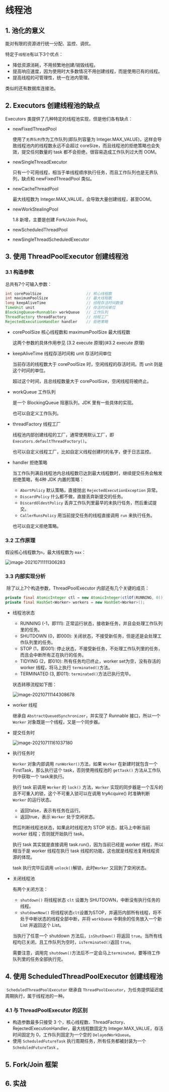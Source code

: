 # 线程池

## 1.  池化的意义

能对有限的资源进行统一分配、监控、调优。

特定于`线程池`有以下3个优点：

* 降低资源消耗，不用频繁地创建/销毁线程。
* 提高响应速度，因为使用时大多数情况不用创建线程，而是使用已有的线程。
* 提高线程的可管理性，统一在池内管理。

类似的还有数据库连接池。



## 2. Executors 创建线程池的缺点

Executors 类提供了几种特定的线程池实现，但是他们各有缺点：

* newFixedThreadPool

  使用了`无界队列`作为工作队列(即队列容量为 Integer.MAX_VALUE)，这样会导致线程池内的线程数永远不会超过 coreSize，而且线程池的拒绝策略也会失效，提交任何数量的 task 都不会拒绝，很容易造成工作队列过大而 OOM。

* newSingleThreadExecutor

  只有一个可用线程，相当于单线程顺序执行任务，而且工作队列也是无界队列，缺点和 newFixedThreadPool 类似。

* newCacheThreadPool

  最大线程数为 Integer.MAX_VALUE，会导致大量创建线程，甚至OOM。
  
* newWorkStealingPool

  1.8 新增，主要是创建 Fork/Join Pool。

* newScheduledThreadPool

* newSingleThreadScheduledExecutor



## 3. 使用 ThreadPoolExecutor 创建线程池

### 3.1 构造参数

总共有7个可输入参数：

```java
int corePoolSize					// 核心线程数
int maximumPoolSize					// 最大线程数
long keepAliveTime					// 线程存活时间数值
TimeUnit unit						// 存活时间单位
BlockingQueue<Runnable> workQueue	// 工作队列
ThreadFactory threadFactory			// 线程工厂
RejectedExecutionHandler handler	// 拒绝策略
```

* corePoolSize 核心线程数和 maximumPoolSize 最大线程数

  这两个参数的具体作用参见 [3.2 execute 原理](#3.2 execute 原理)

  

* keepAliveTime 线程存活时间和 unit 存活时间单位

  当前存活的线程数大于 corePoolSize 时，空闲线程的存活时间。而 unit 则是这个时间的单位。

  超过这个时间，且总线程数量大于 corePoolSize，空闲线程将被终止。

  

* workQueue 工作队列

  是一个 BlockingQueue 阻塞队列，JDK 里有一些具体的实现。

  也可以自定义工作队列。

  

* threadFactory 线程工厂

  线程池内部创建线程的工厂，通常使用默认工厂，即 `Executors.defaultThreadFactory()`。

  也可以自定义线程工厂，比如自定义线程创建时的名字，便于日志监控。

  

* handler 拒绝策略

  当工作队列满且线程池内总线程数已达到最大线程数时，继续提交任务会触发拒绝策略，有4种 JDK 内置的策略：

  * `AbortPolicy`  默认策略，直接抛出 `RejectedExecutionException` 异常。
  * `DiscardPolicy`  什么都不做，直接丢弃新提交的任务。
  * `DiscardOldestPolicy`  丢弃工作队列里最早的未执行任务，然后重试提交。
  * `CallerRunsPolicy`  用当前提交任务的线程直接调用 `run` 来执行任务。

  也可以自定义拒绝策略。



### 3.2 工作原理

假设核心线程数为`n`，最大线程数为 `max`：

![image-20210711111306283](./threadpool.assets/image-20210711111306283.png)



### 3.3 内部实现分析

​	除了以上7个构造参数，ThreadPoolExecutor 内部还有几个关键的成员：

```java
private final AtomicInteger ctl = new AtomicInteger(ctlOf(RUNNING, 0));  	// 前3位标识线程池状态，后29位表示 worker 线程数量
private final HashSet<Worker> workers = new HashSet<Worker>(); 				// worker 线程集合
```

* 线程池状态

  * RUNNING (-1，即111):  正常运行状态，接收新任务，并且会处理工作队列里的任务。
  * SHUTDOWN (0，即000): 关闭状态，不接受新任务，但是还是会处理工作队列里的任务。
  * STOP (1，即001):     停止状态，不接受新任务，不处理工作队列里的任务，而且会中断所有正在执行的任务。
  * TIDYING (2，即010):  所有任务均已终止，worker set为空，没有存活的 worker 线程，将马上执行 `terminated()`方法。
  * TERMINATED (3, 即011):  `terminated()`方法已执行完毕。
  
  状态转移流程如下图：
  
  ![image-20210711144308678](./threadpool.assets/image-20210711144308678.png)
  
* worker 线程

  继承自 `AbstractQueuedSynchronizer`，并实现了 Runnable 接口，所以一个 `Worker` 对象既是一个线程，又是一个同步器。

  

* 提交任务时

  ![image-20210711161037180](./threadpool.assets/image-20210711161037180.png)

  

* 执行任务时

  `Worker` 对象内部调用 `runWorker()`方法，如果 `Worker` 在新建时就包含一个 FirstTask，那么执行这个 task，否则使用线程池的 `getTask()` 方法从工作队列中获取一个 task来执行。

  执行 task 前调用 `Worker` 的 `lock()` 方法，`Worker` 实现的同步器是一个互斥的且不可重入的锁，这个不可重入锁可以在调用 tryAcquire() 时准确判断 `Worker` 的运行状态。

  * 返回false，表示有任务在运行。
  * 返回true，表示 `Worker` 处于空闲状态。

  然后判断线程池状态，如果此时线程池为 STOP 状态，就马上中断当前 worker 线程；否则就开始执行 task。
  
  执行 task 其实就是直接调用 task.run()，因为当前已经是 worker 线程，所以相当于是 worker 线程在执行 task 线程的功能，这也就是线程池复用线程资源的体现。

  task 执行完毕后调用 `unlock()`解锁，此时`Worker` 又回到了空闲状态。

  

* 关闭线程池

  有两个关闭方法：

  * `shutdown()` 将线程状态 `clt` 设置为 SHUTDOWN，中断没有执行任务的线程。
  * `shutdownNow()` 将线程状态`clt`设置为STOP，并遍历内部所有线程，将不处于中断状态的线程全部中断，并将 `workQueue` 中剩余的任务放入一个新 List 并返回这个 List。

  当执行了任意一个 shutdown 方法后，`isShutDown()` 将返回 `true`。当所有线程均已关闭，且工作队列为空时，`isTerminated()`返回 `true`。

  需要注意，调用完 `shutdown()`方法后不一定会马上`terminated`，要等待工作队列里的任务全部执行完。

  

## 4. 使用 ScheduledThreadPoolExecutor 创建线程池

​	`ScheduledThreadPoolExecutor` 继承自 `ThreadPoolExecutor`，为任务提供延迟或周期执行，属于线程池的一种。

### 4.1 与 ThreadPoolExecutor 的区别

* 构造参数最多只接受 3 个，核心线程数、ThreadFactory、RejectedExecutionHandler，最大线程数固定为 Integer.MAX_VALUE，存活时间固定为 0，工作队列固定为一个空的 `DelayedWorkQueue`。
* 使用 `ScheduledFutureTask`  执行周期任务，所有任务都被封装为一个 `ScheduledFutureTask`  。

## 5. Fork/Join 框架

## 6. 实战


